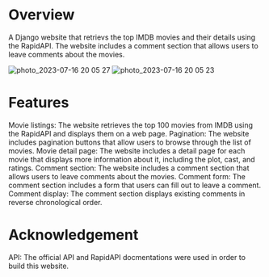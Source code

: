# Overview 
A Django website that retrievs the top IMDB movies and their details using the RapidAPI. The website includes a comment section that allows users to leave comments about the movies.

![photo_2023-07-16 20 05 27](https://github.com/MurotovichSh/Top_movies/assets/124291194/7575c071-fd0b-4e27-8bd3-8371dbe5caa9)
![photo_2023-07-16 20 05 23](https://github.com/MurotovichSh/Top_movies/assets/124291194/902a8b35-eff1-4d08-a406-e3ce1f66007b)
# Features 
Movie listings: The website retrieves the top 100 movies from IMDB using the RapidAPI and displays them on a web page.
Pagination: The website includes pagination buttons that allow users to browse through the list of movies.
Movie detail page: The website includes a detail page for each movie that displays more information about it, including the plot, cast, and ratings.
Comment section: The website includes a comment section that allows users to leave comments about the movies.
Comment form: The comment section includes a form that users can fill out to leave a comment.
Comment display: The comment section displays existing comments in reverse chronological order.
# Acknowledgement
API: The official API and RapidAPI docmentations were used in order to build this website.
